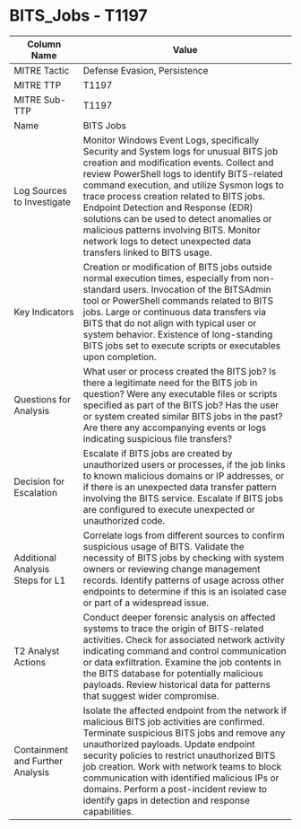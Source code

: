 # BITS_Jobs - T1197

| Column Name | Value |
|-------------|-------|
| MITRE Tactic | Defense Evasion, Persistence |
| MITRE TTP | T1197 |
| MITRE Sub-TTP | T1197 |
| Name | BITS Jobs |
| Log Sources to Investigate | Monitor Windows Event Logs, specifically Security and System logs for unusual BITS job creation and modification events. Collect and review PowerShell logs to identify BITS-related command execution, and utilize Sysmon logs to trace process creation related to BITS jobs. Endpoint Detection and Response (EDR) solutions can be used to detect anomalies or malicious patterns involving BITS. Monitor network logs to detect unexpected data transfers linked to BITS usage. |
| Key Indicators | Creation or modification of BITS jobs outside normal execution times, especially from non-standard users. Invocation of the BITSAdmin tool or PowerShell commands related to BITS jobs. Large or continuous data transfers via BITS that do not align with typical user or system behavior. Existence of long-standing BITS jobs set to execute scripts or executables upon completion. |
| Questions for Analysis | What user or process created the BITS job? Is there a legitimate need for the BITS job in question? Were any executable files or scripts specified as part of the BITS job? Has the user or system created similar BITS jobs in the past? Are there any accompanying events or logs indicating suspicious file transfers? |
| Decision for Escalation | Escalate if BITS jobs are created by unauthorized users or processes, if the job links to known malicious domains or IP addresses, or if there is an unexpected data transfer pattern involving the BITS service. Escalate if BITS jobs are configured to execute unexpected or unauthorized code. |
| Additional Analysis Steps for L1 | Correlate logs from different sources to confirm suspicious usage of BITS. Validate the necessity of BITS jobs by checking with system owners or reviewing change management records. Identify patterns of usage across other endpoints to determine if this is an isolated case or part of a widespread issue. |
| T2 Analyst Actions | Conduct deeper forensic analysis on affected systems to trace the origin of BITS-related activities. Check for associated network activity indicating command and control communication or data exfiltration. Examine the job contents in the BITS database for potentially malicious payloads. Review historical data for patterns that suggest wider compromise. |
| Containment and Further Analysis | Isolate the affected endpoint from the network if malicious BITS job activities are confirmed. Terminate suspicious BITS jobs and remove any unauthorized payloads. Update endpoint security policies to restrict unauthorized BITS job creation. Work with network teams to block communication with identified malicious IPs or domains. Perform a post-incident review to identify gaps in detection and response capabilities. |
